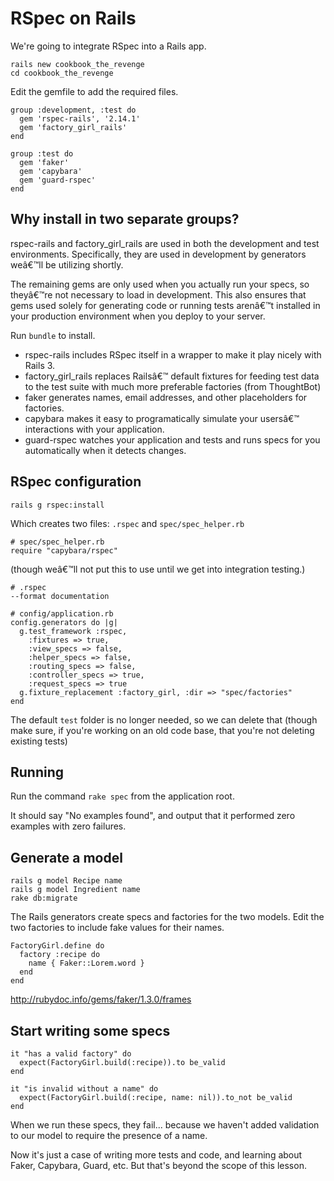 # RSpec on Rails

We're going to integrate RSpec into a Rails app.

    rails new cookbook_the_revenge
    cd cookbook_the_revenge

Edit the gemfile to add the required files.

    group :development, :test do
      gem 'rspec-rails', '2.14.1'
      gem 'factory_girl_rails'
    end

    group :test do
      gem 'faker'
      gem 'capybara'
      gem 'guard-rspec'
    end

## Why install in two separate groups? 

rspec-rails and factory_girl_rails are used in both the development and test environments. Specifically, they are used in development by generators weâ€™ll be utilizing shortly. 

The remaining gems are only used when you actually run your specs, so theyâ€™re not necessary to load in development. This also ensures that gems used solely for generating code or running tests arenâ€™t installed in your production environment when you deploy to your server.

Run `bundle` to install.

* rspec-rails includes RSpec itself in a wrapper to make it play nicely with Rails 3.
* factory_girl_rails replaces Railsâ€™ default fixtures for feeding test data to the test suite with much more preferable factories (from ThoughtBot)
* faker generates names, email addresses, and other placeholders for factories.
* capybara makes it easy to programatically simulate your usersâ€™ interactions with your application.
* guard-rspec watches your application and tests and runs specs for you automatically when it detects changes.


## RSpec configuration

    rails g rspec:install

Which creates two files: `.rspec` and `spec/spec_helper.rb`


    # spec/spec_helper.rb
    require "capybara/rspec"

(though weâ€™ll not put this to use until we get into integration testing.)


    # .rspec
    --format documentation

    # config/application.rb
    config.generators do |g|
      g.test_framework :rspec,
        :fixtures => true,
        :view_specs => false,
        :helper_specs => false,
        :routing_specs => false,
        :controller_specs => true,
        :request_specs => true
      g.fixture_replacement :factory_girl, :dir => "spec/factories"
    end

The default `test` folder is no longer needed, so we can delete that (though make sure, if you're working on an old code base, that you're not deleting existing tests)


## Running

Run the command `rake spec` from the application root.

It should say "No examples found", and output that it performed zero examples with zero failures.


## Generate a model

    rails g model Recipe name
    rails g model Ingredient name
    rake db:migrate

The Rails generators create specs and factories for the two models. Edit the two factories to include fake values for their names.

    FactoryGirl.define do
      factory :recipe do
        name { Faker::Lorem.word }
      end
    end

http://rubydoc.info/gems/faker/1.3.0/frames


## Start writing some specs

    it "has a valid factory" do
      expect(FactoryGirl.build(:recipe)).to be_valid
    end

    it "is invalid without a name" do
      expect(FactoryGirl.build(:recipe, name: nil)).to_not be_valid
    end

When we run these specs, they fail... because we haven't added validation to our model to require the presence of a name.

Now it's just a case of writing more tests and code, and learning about Faker, Capybara, Guard, etc. But that's beyond the scope of this lesson.
